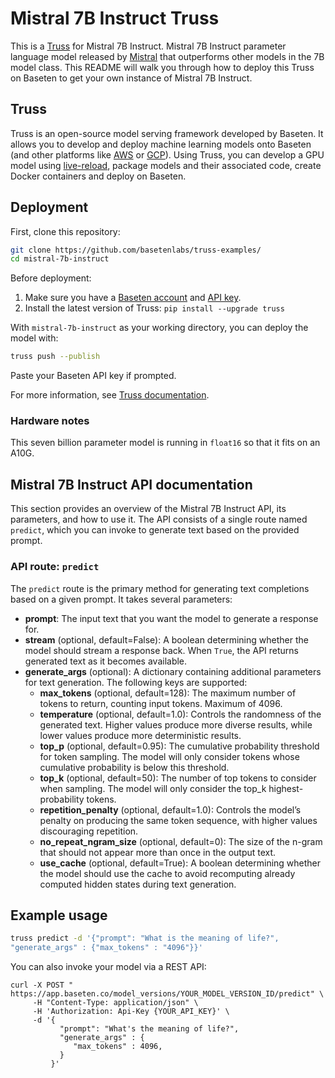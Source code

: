 # Mistral 7B Instruct Truss

This is a [Truss](https://truss.baseten.co/) for Mistral 7B Instruct. Mistral 7B Instruct parameter language model released by [Mistral](https://mistral.ai/) that outperforms other models in the 7B model class. This README will walk you through how to deploy this Truss on Baseten to get your own instance of Mistral 7B Instruct.

## Truss

Truss is an open-source model serving framework developed by Baseten. It allows you to develop and deploy machine learning models onto Baseten (and other platforms like [AWS](https://truss.baseten.co/deploy/aws) or [GCP](https://truss.baseten.co/deploy/gcp)). Using Truss, you can develop a GPU model using [live-reload](https://baseten.co/blog/technical-deep-dive-truss-live-reload), package models and their associated code, create Docker containers and deploy on Baseten.

## Deployment

First, clone this repository:

```sh
git clone https://github.com/basetenlabs/truss-examples/
cd mistral-7b-instruct
```

Before deployment:

1. Make sure you have a [Baseten account](https://app.baseten.co/signup) and [API key](https://app.baseten.co/settings/account/api_keys).
2. Install the latest version of Truss: `pip install --upgrade truss`

With `mistral-7b-instruct` as your working directory, you can deploy the model with:

```sh
truss push --publish
```

Paste your Baseten API key if prompted.

For more information, see [Truss documentation](https://truss.baseten.co).

### Hardware notes

This seven billion parameter model is running in `float16` so that it fits on an A10G.

## Mistral 7B Instruct API documentation

This section provides an overview of the Mistral 7B Instruct API, its parameters, and how to use it. The API consists of a single route named  `predict`, which you can invoke to generate text based on the provided prompt.

### API route: `predict`

The `predict` route is the primary method for generating text completions based on a given prompt. It takes several parameters:

- __prompt__: The input text that you want the model to generate a response for.
- __stream__ (optional, default=False): A boolean determining whether the model should stream a response back. When `True`, the API returns generated text as it becomes available.
- __generate_args__ (optional): A dictionary containing additional parameters for text generation. The following keys are supported:
    - __max_tokens__ (optional, default=128): The maximum number of tokens to return, counting input tokens. Maximum of 4096.
    - __temperature__ (optional, default=1.0): Controls the randomness of the generated text. Higher values produce more diverse results, while lower values produce more deterministic results.
    - __top_p__ (optional, default=0.95): The cumulative probability threshold for token sampling. The model will only consider tokens whose cumulative probability is below this threshold.
    - __top_k__ (optional, default=50): The number of top tokens to consider when sampling. The model will only consider the top_k highest-probability tokens.
    - __repetition_penalty__ (optional, default=1.0): Controls the model’s penalty on producing the same token sequence, with higher values discouraging repetition.
    - __no_repeat_ngram_size__ (optional, default=0): The size of the n-gram that should not appear more than once in the output text.
    - __use_cache__ (optional, default=True): A boolean determining whether the model should use the cache to avoid recomputing already computed hidden states during text generation.

## Example usage

```sh
truss predict -d '{"prompt": "What is the meaning of life?", 
"generate_args" : {"max_tokens" : "4096"}}'
```

You can also invoke your model via a REST API:

```
curl -X POST " https://app.baseten.co/model_versions/YOUR_MODEL_VERSION_ID/predict" \
     -H "Content-Type: application/json" \
     -H 'Authorization: Api-Key {YOUR_API_KEY}' \
     -d '{
           "prompt": "What's the meaning of life?",
           "generate_args" : {
              "max_tokens" : 4096,
           }
         }'
```
